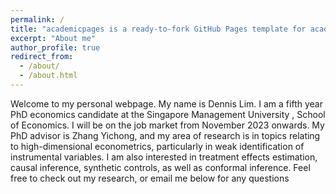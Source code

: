 ```yaml
---
permalink: /
title: "academicpages is a ready-to-fork GitHub Pages template for academic personal websites"
excerpt: "About me"
author_profile: true
redirect_from: 
  - /about/
  - /about.html
---
```

Welcome to my personal webpage. My name is Dennis Lim. I am a fifth year PhD economics candidate at the Singapore Management University , School of Economics. I will be on the job market from November 2023 onwards. My PhD advisor is Zhang Yichong, and my area of research is in topics relating to high-dimensional econometrics, particularly in weak identification of instrumental variables. I am also interested in treatment effects estimation, causal inference, synthetic controls, as well as conformal inference. Feel free to check out my research, or email me below for any questions

